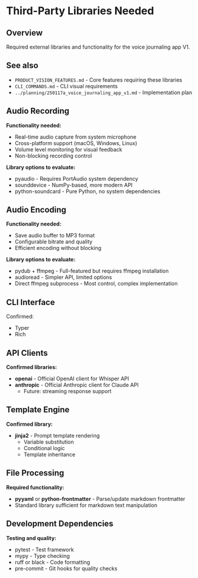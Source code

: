 # Third-Party Libraries Needed

## Overview

Required external libraries and functionality for the voice journaling app V1.

## See also

- `PRODUCT_VISION_FEATURES.md` - Core features requiring these libraries
- `CLI_COMMANDS.md` - CLI visual requirements
- `../planning/250117a_voice_journaling_app_v1.md` - Implementation plan

## Audio Recording

**Functionality needed:**
- Real-time audio capture from system microphone
- Cross-platform support (macOS, Windows, Linux)
- Volume level monitoring for visual feedback
- Non-blocking recording control

**Library options to evaluate:**
- pyaudio - Requires PortAudio system dependency
- sounddevice - NumPy-based, more modern API
- python-soundcard - Pure Python, no system dependencies

## Audio Encoding

**Functionality needed:**
- Save audio buffer to MP3 format
- Configurable bitrate and quality
- Efficient encoding without blocking

**Library options to evaluate:**
- pydub + ffmpeg - Full-featured but requires ffmpeg installation
- audioread - Simpler API, limited options
- Direct ffmpeg subprocess - Most control, complex implementation


## CLI Interface

Confirmed:
- Typer
- Rich


## API Clients

**Confirmed libraries:**
- **openai** - Official OpenAI client for Whisper API
- **anthropic** - Official Anthropic client for Claude API
  - Future: streaming response support

## Template Engine

**Confirmed library:**
- **jinja2** - Prompt template rendering
  - Variable substitution
  - Conditional logic
  - Template inheritance

## File Processing

**Required functionality:**
- **pyyaml** or **python-frontmatter** - Parse/update markdown frontmatter
- Standard library sufficient for markdown text manipulation

## Development Dependencies

**Testing and quality:**
- pytest - Test framework
- mypy - Type checking
- ruff or black - Code formatting
- pre-commit - Git hooks for quality checks
